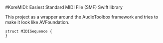 #KoreMIDI: Easiest Standard MIDI File (SMF) Swift library

This project as a wrapper around the AudioToolbox framework and tries to make it look like AVFoundation.


```
struct MIDISequence {
}

```

 
